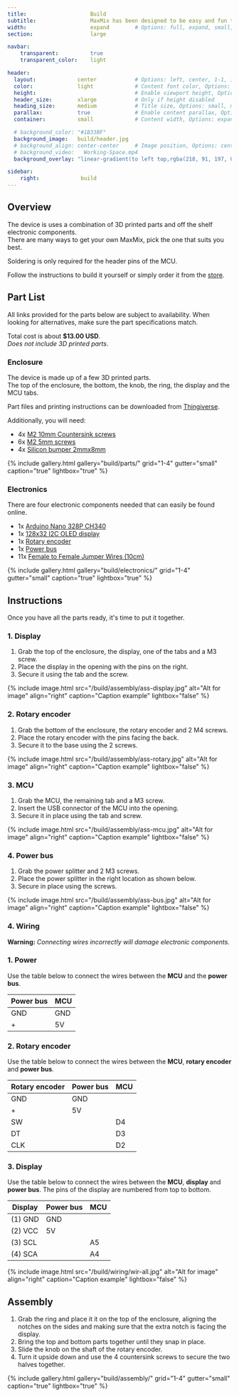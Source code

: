 ```yaml
---
title:                    Build
subtitle:                 MaxMix has been designed to be easy and fun to build.
width:                    expand        # Options: full, expand, small, xsmall
section:                  large

navbar:
    transparent:          true
    transparent_color:    light

header:
  layout:             center            # Options: left, center, 1-1, 1-2, 1-3 or 2-3. Left, right options display this pages title and subtitle. 1-1, 1-2, 1-3 or 2-3 options display content of block file/s.
  color:              light             # Content font color, Options: light, dark
  height:                               # Enable viewport height, Options: full
  header_size:        xlarge            # Only if height disabled
  heading_size:       medium            # Title size, Options: small, medium, large
  parallax:           true              # Enable content parallax, Options: true
  container:          small             # Content width, Options: expand, small, xsmall

  # background_color: "#1B33BF"
  background_image:   build/header.jpg
  # background_align: center-center     # Image position, Options: center-center, top-center, bottom-center, center-right, center-left
  # background_video:   Working-Space.mp4
  background_overlay: "linear-gradient(to left top,rgba(218, 91, 197, 0.8) 0%,rgba(151, 27, 191, 0.8) 30%,rgba(2, 8, 212, 0.8) 80%)"

sidebar:
    right:             build
---
```


[power-bus]:https://www.aliexpress.com/item/33007031908.html?spm=a2g0s.9042311.0.0.5ea74c4dZSeJCA
[display]:https://www.aliexpress.com/item/32861875681.html?spm=a2g0o.productlist.0.0.40103137cSuJWL&algo_pvid=72a2cf65-9a42-4ea4-acc1-12d0c207044d&algo_expid=72a2cf65-9a42-4ea4-acc1-12d0c207044d-3&btsid=0ab6d59515893349825181599eeff5&ws_ab_test=searchweb0_0,searchweb201602_,searchweb201603_
[mcu]:https://www.aliexpress.com/item/32856118319.html?spm=a2g0s.9042311.0.0.5ea74c4dZSeJCA
[rotary]:https://www.aliexpress.com/item/1000001872933.html?spm=a2g0s.9042311.0.0.5ea74c4dZSeJCA
[m2-5mm]:https://www.aliexpress.com/item/32975410255.html?spm=a2g0o.detail.0.0.496572dbSutw9Y&gps-id=pcDetailCartBuyAlsoBuy&scm=1007.12908.131176.0&scm_id=1007.12908.131176.0&scm-url=1007.12908.131176.0&pvid=ff23c9a7-d73c-454f-a4c6-322a121bd814&_t=gps-id:pcDetailCartBuyAlsoBuy,scm-url:1007.12908.131176.0,pvid:ff23c9a7-d73c-454f-a4c6-322a121bd814,tpp_buckets:668%230%23131923%2319_668%23808%235965%23251_668%23888%233325%2311_668%232846%238111%23466_668%232717%237566%23817
[m2-10mm]:https://www.aliexpress.com/item/33043091484.html?spm=a2g0o.productlist.0.0.767f4a08gAx7Oc&s=p&ad_pvid=2020051218463417005721656175370016165454_11&algo_pvid=9e1a1b86-9322-441f-b087-ef567c376f63&algo_expid=9e1a1b86-9322-441f-b087-ef567c376f63-10&btsid=0ab6d69f15893343947923488e699c&ws_ab_test=searchweb0_0,searchweb201602_,searchweb201603_
[jumper-wires]:https://www.aliexpress.com/item/33007698478.html?spm=a2g0o.productlist.0.0.44b248d7kcLfV9&algo_pvid=b0a90a38-c903-4828-9cf3-0073b86684ae&algo_expid=b0a90a38-c903-4828-9cf3-0073b86684ae-6&btsid=0ab6d67915893355772902177e0543&ws_ab_test=searchweb0_0,searchweb201602_,searchweb201603_
[bumpers]:https://www.aliexpress.com/item/32289191938.html?spm=a2g0o.productlist.0.0.20513e1cJD6rV0&s=p&ad_pvid=2020051219254812188693811548200016292927_1&algo_pvid=f58a6173-19a8-4de7-9dbb-819984df4870&algo_expid=f58a6173-19a8-4de7-9dbb-819984df4870-0&btsid=0ab50f6115893367485698071ebd11&ws_ab_test=searchweb0_0,searchweb201602_,searchweb201603_

## Overview
The device is uses a combination of 3D printed parts and off the shelf electronic components.  
There are many ways to get your own MaxMix, pick the one that suits you best.

Soldering is only required for the header pins of the MCU.

Follow the instructions to build it yourself or simply order it from the [store]().

## Part List
All links provided for the parts below are subject to availability. When looking for alternatives,  make sure the part specifications match.  

Total cost is about **$13.00 USD**.   
_Does not include 3D printed parts_.

### Enclosure
The device is made up of a few 3D printed parts.  
The top of the enclosure, the bottom, the knob, the ring, the display and the MCU tabs.  

Part files and printing instructions can be downloaded from [Thingiverse](https://www.thingiverse.com/thing:4343186).
  
Additionally, you will need:
- 4x [M2 10mm Countersink screws][m2-10mm]
- 6x [M2 5mm screws][m2-5mm]
- 4x [Silicon bumper 2mmx8mm][bumpers]

{% include gallery.html 
  gallery="build/parts/"
  grid="1-4"
  gutter="small"
  caption="true"
  lightbox="true"
%}


### Electronics
There are four electronic components needed that can easily be found online.
- 1x [Arduino Nano 328P CH340][mcu]
- 1x [128x32 I2C OLED display][display]
- 1x [Rotary encoder][rotary]
- 1x [Power bus][power-bus]
- 11x [Female to Female Jumper Wires (10cm)][jumper-wires]

{% include gallery.html 
  gallery="build/electronics/"
  grid="1-4"
  gutter="small"
  caption="true"
  lightbox="true"
%}

## Instructions
Once you have all the parts ready, it's time to put it together.

### 1. Display
1. Grab the top of the enclosure, the display, one of the tabs and a M3 screw.  
2. Place the display in the opening with the pins on the right.
3. Secure it using the tab and the screw.

{% include image.html 
	src="/build/assembly/ass-display.jpg"
    alt="Alt for image"
    align="right"
    caption="Caption example"
    lightbox="false"
%}

### 2. Rotary encoder
1. Grab the bottom of the enclosure, the rotary encoder and 2 M4 screws.
2. Place the rotary encoder with the pins facing the back.
3. Secure it to the base using the 2 screws.

{% include image.html 
	src="/build/assembly/ass-rotary.jpg"
    alt="Alt for image"
    align="right"
    caption="Caption example"
    lightbox="false"
%}

### 3. MCU
1. Grab the MCU, the remaining tab and a M3 screw.
2. Insert the USB connector of the MCU into the opening.
3. Secure it in place using the tab and screw.

{% include image.html 
	src="/build/assembly/ass-mcu.jpg"
    alt="Alt for image"
    align="right"
    caption="Caption example"
    lightbox="false"
%}

### 4. Power bus
1. Grab the power splitter and 2 M3 screws.
2. Place the power splitter in the right location as shown below.
3. Secure in place using the screws.

{% include image.html 
    src="/build/assembly/ass-bus.jpg"
    alt="Alt for image"
    align="right"
    caption="Caption example"
    lightbox="false"
%}

### 4. Wiring

**Warning:** _Connecting wires incorrectly will damage electronic components._

### 1. Power
Use the table below to connect the wires between the **MCU** and the **power bus**.

| Power bus             | MCU  |
|-----------------------|------|
|GND                    |GND   |
|+                      |5V    |


### 2. Rotary encoder
Use the table below to connect the wires between the **MCU**, **rotary encoder** and **power bus**.

| Rotary encoder        | Power bus | MCU |
|-----------------------|-----------|-----|
|GND                    |GND        |     |
|+                      |5V         |     |
|SW                     |           |D4   |
|DT                     |           |D3   |
|CLK                    |           |D2   |

### 3. Display
Use the table below to connect the wires between the **MCU**, **display** and **power bus**.
The pins of the display are numbered from top to bottom.

| Display               | Power bus  | MCU  |
|-----------------------|------------|------|
|(1) GND                |GND         |      |
|(2) VCC                |5V          |      |
|(3) SCL                |            |A5    |
|(4) SCA                |            |A4    |

{% include image.html 
    src="/build/wiring/wir-all.jpg"
    alt="Alt for image"
    align="right"
    caption="Caption example"
    lightbox="false"
%}

## Assembly
1. Grab the ring and place it it on the top of the enclosure, aligning the notches on the sides and making sure that the extra notch is facing the display.
2. Bring the top and bottom parts together until they snap in place.
3. Slide the knob on the shaft of the rotary encoder.
4. Turn it upside down and use the 4 countersink screws to secure the two halves together.

{% include gallery.html 
  gallery="build/assembly/"
  grid="1-4"
  gutter="small"
  caption="true"
  lightbox="true"
%}